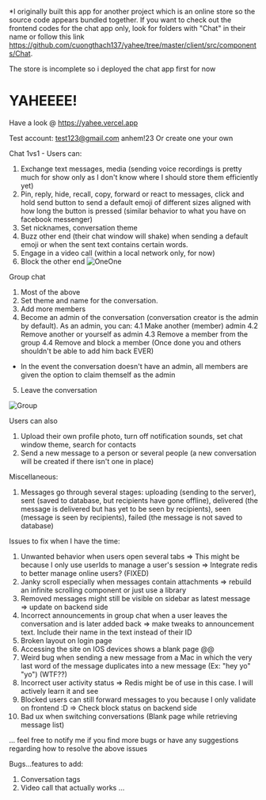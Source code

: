 \*I originally built this app for another project which is an online store so the source code appears bundled together. If you want to check out the frontend codes for the chat app only, look for folders with "Chat" in their name or follow this link https://github.com/cuongthach137/yahee/tree/master/client/src/components/Chat.

The store is incomplete so i deployed the chat app first for now

# YAHEEEE!

Have a look @ https://yahee.vercel.app

Test account:
test123@gmail.com
anhem!23
Or create one your own

Chat 1vs1 - Users can:

1. Exchange text messages, media (sending voice recordings is pretty much for show only as I don't know where I should store them efficiently yet)
2. Pin, reply, hide, recall, copy, forward or react to messages, click and hold send button to send a default emoji of different sizes aligned with how long the button is pressed (similar behavior to what you have on facebook messenger)
3. Set nicknames, conversation theme
4. Buzz other end (their chat window will shake) when sending a default emoji or when the sent text contains certain words.
5. Engage in a video call (within a local network only, for now)
6. Block the other end
   ![OneOne](https://res.cloudinary.com/jamessimonsd/image/upload/v1640915129/456_j4g1ft.png)

Group chat

1. Most of the above
2. Set theme and name for the conversation.
3. Add more members
4. Become an admin of the conversation (conversation creator is the admin by default).
   As an admin, you can:
   4.1 Make another (member) admin
   4.2 Remove another or yourself as admin
   4.3 Remove a member from the group
   4.4 Remove and block a member (Once done you and others shouldn't be able to add him back EVER)

- In the event the conversation doesn't have an admin, all members are given the option to claim themself as the admin

5. Leave the conversation

![Group](https://res.cloudinary.com/jamessimonsd/image/upload/v1640914800/123_lvlekv.png)

Users can also

1. Upload their own profile photo, turn off notification sounds, set chat window theme, search for contacts
2. Send a new message to a person or several people (a new conversation will be created if there isn't one in place)

Miscellaneous:

1. Messages go through several stages: uploading (sending to the server), sent (saved to database, but recipients have gone offline), delivered (the message is delivered but has yet to be seen by recipients), seen (message is seen by recipients), failed (the message is not saved to database)

Issues to fix when I have the time:

1. Unwanted behavior when users open several tabs => This might be because I only use userIds to manage a user's session => Integrate redis to better manage online users? (FIXED)
2. Janky scroll especially when messages contain attachments => rebuild an infinite scrolling component or just use a library
3. Removed messages might still be visible on sidebar as latest message => update on backend side
4. Incorrect announcements in group chat when a user leaves the conversation and is later added back => make tweaks to announcement text. Include their name in the text instead of their ID
5. Broken layout on login page
6. Accessing the site on IOS devices shows a blank page @@
7. Weird bug when sending a new message from a Mac in which the very last word of the message duplicates into a new message (Ex: "hey yo" "yo") (WTF??)
8. Incorrect user activity status => Redis might be of use in this case. I will actively learn it and see
9. Blocked users can still forward messages to you because I only validate on frontend :D => Check block status on backend side
10. Bad ux when switching conversations (Blank page while retrieving message list)

... feel free to notify me if you find more bugs or have any suggestions regarding how to resolve the above issues

Bugs...features to add:

1. Conversation tags
2. Video call that actually works
   ...
